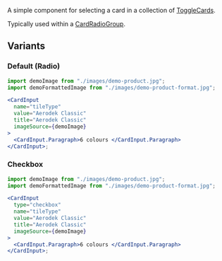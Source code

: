 A simple component for selecting a card in a collection of [ToggleCards](http://localhost:6060/#/ToggleCard).

Typically used within a [CardRadioGroup](http://localhost:6060/#/CardRadioGroup).

## Variants

### Default (Radio)

```jsx
import demoImage from "./images/demo-product.jpg";
import demoFormattedImage from "./images/demo-product-format.jpg";

<CardInput
  name="tileType"
  value="Aerodek Classic"
  title="Aerodek Classic"
  imageSource={demoImage}
>
  <CardInput.Paragraph>6 colours </CardInput.Paragraph>
</CardInput>;
```

### Checkbox

```jsx
import demoImage from "./images/demo-product.jpg";
import demoFormattedImage from "./images/demo-product-format.jpg";

<CardInput
  type="checkbox"
  name="tileType"
  value="Aerodek Classic"
  title="Aerodek Classic"
  imageSource={demoImage}
>
  <CardInput.Paragraph>6 colours </CardInput.Paragraph>
</CardInput>;
```
